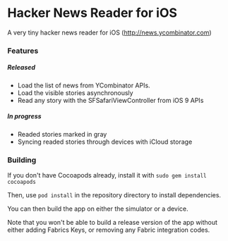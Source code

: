 # Hacker News Reader for iOS

A very tiny hacker news reader for iOS (http://news.ycombinator.com)

### Features

##### Released

* Load the list of news from YCombinator APIs.
* Load the visible stories asynchronously
* Read any story with the SFSafariViewController from iOS 9 APIs

##### In progress

* Readed stories marked in gray
* Syncing readed stories through devices with iCloud storage

### Building

If you don't have Cocoapods already, install it with
`sudo gem install cocoapods`

Then, use `pod install` in the repository directory to install dependencies.

You can then build the app on either the simulator or a device.

Note that you won't be able to build a release version of the app without either
adding Fabrics Keys, or removing any Fabric integration codes.

